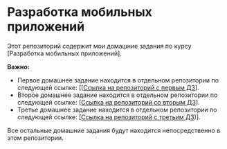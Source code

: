 # Разработка мобильных приложений

Этот репозиторий содержит мои домашние задания по курсу [Разработка мобильных приложений].

**Важно:**

*   Первое домашнее задание находится в отдельном репозитории по следующей ссылке: [[[Ссылка на репозиторий с первым ДЗ](https://github.com/Vikachy/RMP-Homework-30.01.2025)].
*   Второе домашнее задание находится в отдельном репозитории по следующей ссылке: [[Ссылка на репозиторий со вторым ДЗ](https://github.com/Vikachy/Homework1-23.01.2025-)].
*   Третье домашнее задание находится в отдельном репозитории по следующей ссылке: [[Ссылка на репозиторий с третьим ДЗ](https://github.com/Vikachy/RMP_shifr_06.02.25))].
  

Все остальные домашние задания будут находится непосредственно в этом репозитории.

